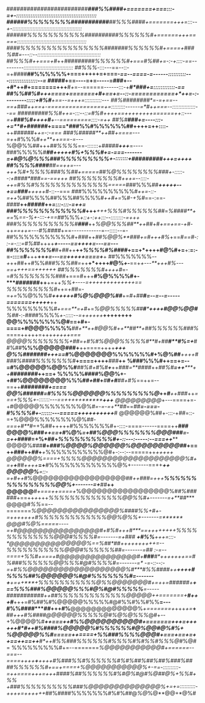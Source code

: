 ########################***###%%####+=======+===:::-=+-:::::::::::::::::::::::::::::::::::::::::::::
######%%%%%%%%###########**##%%%####+=======+++=:::--+-:::::::::::::::::::::::::::::::::::::::::::::
######%%%%%%%%%%%########**##%%%%%%#+======++***+====*=:::::::::::::::::::::::::::::::::::::::::::::
####%%%%%%%%%%%%%%%%#####**##%%%%%%#+====+###%##***=---::--:::::::::::::::::::::::::::::::::::::::::
##%%%#++===+*#*++***#########%%%%%%#+===*#%##*+=-:-+::::-==---------::::::::::::::::::::::::::::::::
##%%%*-:::---==--::-=+####**##%%%%%%+===+++++=+===-*==--====-=------::::::::::---::::::::::::::::--=
#####*+==----=+=-----=*###*+--+#*++#+=======+++**#*+*=--======------:::-+*****#*###+=::::::::::::-==
##%%#**#%#+++====+=======+#+==+=--::-============+*++=-:---------:::::+#%#**+==--=+++=:::::::::::---
##%########*=-=+==--==+**###*++==+-================*+=:::::::::------=*#**++===--:::::::::::::::--==
#########%%#*++=-:::--::=#%#*++++==**++++++++======+*+::---=+******###%#*++++#**+--=========::::-=++
##%#********###*+=----:::-+=****#*+######*****+====*###%%#%%%%%%##++++=++::::-**++*######*+*+=-:-===
###%#####**++*##*+====---=+*+#%%%#*++**++===-=---*%@@%%##+++*##%%%%*==-:::::::+#*####****+++***=----
###%%%%%#*****##*+****++++#%*+%%%#*+=-===-------=+#@%@%%%###%%%%%%%%%+-:::::::+#########***++*+=++++
##%%%%##*##**##*==++=---+++*%#+*%%%%#*##%%##*+=====*##%@%%%%%%%%##**#+-:::::--:+#**###*###**==-==+++
##%%%%%%%%#***+++=--::::-++=#%%#%%%%%%%%%%%%%%*=====###*%%%##******++++*+--**+==###**+++++*#-::--===
###%%%%%%%%%%#*++=-::-=++*%##%%%%##%%%##%%%%#*++#+=*%#*-+%#*==-:==-*###*#**++##*###*++*=:::-:::-=++=
###%%%%%%%%%%%%#*+++***+++%%%#%%%%%%##*=*%####**+==*%*==-%+-:::-+==#*#%%%*+::+-:++:::--::::::::-=+++
###%%%%%%%%%%%#**###***++*%@@%%%##**++*##+#*+==+==-+#*-++*==++=---#%####*+==------------=--:::::--=-
##%%%%%%%%%%%#+*###*++*##%@@%**#****##*+=*#+++#%*+==#*==#-::-=-:::=#%##*++++***+-----==++++=---==---
##%%%%%%%#**#*+*##*++**++*%%%%#%##*##+==+*++++#@%#+=**+:**=:-=-::::=#**+++**++*+=---==+++++====+***+
##%%%%%%%*--+*++##++#%%#*##%%%#*#*=*++**+*++++#@%*****+-***==+*+---**+****++*#%*---==+***+++==++++++
##%%%%%%%#*++++#*=-=*#%%%%%%%%#*##+===*#*+++**#%@%%%%#+-****####*###++**+=++*%%+----=+++++++++++++==
%%%%%%%%%#*++=+##=-=*+=*%%@%%%#******+**+++++*#%@%@@@%##***+=*#*+##**#*=--=--=-----=======+++++***++
%%%%%%%%%#*+===**=+#*+=*%@@%%%%%##**#*****++++#@@%@@#**%##*-:-#*##*#%%%%*+-:::::--=++++++***++++++++
@@%%%%%%%%@#==+#+-====+#@@@%%%%%**#****#+**+*+#@@%#++**#*#**+*##%%%%%%###%*====+++++=+++****+++++===
@@@@%%%%%%%%*+##=+*#%*#%@@@%%%%%#**#+*##****#**#%*=+***#*#*%##**%%%@@@@@###+**++====++++*********+++
@%%#######*+++*==*#%@@@@@@@%%%%%%%#**+%@%**##***++++##***#*#%####%%%%%%%#*****+====++++*****###***++
%###%%%#++==+=--=#%@@@@@%@@%%#***##%#+*#%#***+***++###*=**####*++*##%#**=++*****++****########*++==+
%%%%%####%@@%+-+##%@@@@@@@@%%%##*******+*##+*******#**#+#**##*+*#%*==++=--==++********########*+====
@@%###****###*=*#%%%%@@@@@@%%%%%%%%%@***+**+*#******++###*++*===+%%%+-:::::::---==+++++********+++**
@@@@@@@@@*+---====+=-+#@@@@@%%%%%%%%@%*#=-=-=+**##*==*##**=-===-#%%%%#+-::::::---=====++++++++++***#
@@@@@@%##+-:::-+##=::-=+%@@@%%%%%%%%@%##*-===+#**#*=+%#*#*+++++#%%%%%%%#+-::::-====------====++**###
@@@@%###*++==+*#%@%*=+##%@@@%%%%%%%@@@###=-=++##*##=+%*##+*****%%%%%%%%%%#+-::---:-----:--===++*****
@@@@%###**#+*###%@@@@%@@@@@@%@@@@@@@@@#*#+==++*###*++*##*+***+*%%%%%%%%%%%@#+-:--:--=====++****+++++
@@@@@@%*====+*%%%%@@@@@@@@@@@@@@@@@@@@%*#+=+**+**##++++***=+**#%%%%%%%%%%%%%@%+-------==++******++**
@@@@@%**=::-=+#*++*#%@@@@@@@@@@@@@@@@@@##*++***#*##=++**+*****%%%%%%%%%%%%%%%@@%+-------=+***##***++
@@@@@**#*+===++====+*%@@@@@@@@@@@@@@@@@%#*#%####*##+==++*+*+++*%%%%%%%%%%%%%%@@%%#+-------=+**##****
@@@@#*%%*==--=======*%@@@@@@@@@@@@@@@@%####***%%*+#+-=+++++++**#%%%%%%%%%%%%%@@%@%%*+-------=*******
@@@#*%@%*=====----=+#@@@@@@@@@@@@@@@@#+*#%#+++#****==+++**+++++*%%%%%%%%%%%%%@@@#%%%%#=-------=+*###
***+*#%%**+**++=:::-*@@@@@@@@@@@@@@@%==**%##*#**#**++++++++++=--*%%%%%%%%%%%@@@#%%%%%%##=-------=*##
:-=--====+*%%#*+===+#@@@@@@@@@@@@@@@#+*****###*****#*+**++++++*==#%###%%%%%%@@%%%#@#%%%%#*=-------=*
-=-::--:-=+**#%%@@@@@@@@@@@@@@@@@@@%**#****#%%#*###**++*****+++*+#%%%%##%@@@@@@%#@#%%%%%%%#*=-------
+***+=++****+*%%%%%%%%%%%@%%@@@@@@@#**+=++***=##*####**+******+==*%%%###%@@@@@%%%#@%#@#%%%%%**=-----
*###########++*##%%%%%%%%%%%%%@@@@@*++=======+******#*+++*#***+++=#%##%#%@@@@@%%%%%#@#%%#%%#%%**=---
#%%####****##*+++#%**@@@@@@@@@@@@@%*+=======+*+++*+=***+**##***+++#%####@@@@@@%%%%%@#%@*%@*%%%*@#+--
+%@@@@%#*****++===++*#%%@@@@@@@@@@#+=======+++=++++++*#*#**+****+*#%####%@@@@@%#%%%%%%#@%*@@*#@%*#%+
%@@@@@%%#=====++====+*%%###%%%%@@@#+===+==+=++==++==++***#*+**+***#%%###%%%%%%#%%%%#%#%%#%%*%@#*%@#=
%%%%%%%%%#+=--=======*%@@@@@@@@@@@#+======--===--====++++**+**++++#%###%%#%%%%%%#%#%##%##%##%###%*##
***##%%%%%%#+==+====+*%@@@@@@@@@@@%+-=*=-::::::::::-=++====+++=+++####%##%%%%%%#%#@%#@#%@##@%+%%#+%%
+***###%%%%%%%%%%###%@@@@@@@@@@@@@@%+=+=::::::::::-++++=++++*++*##%####%%%%%%%#%#%##@*%@*%@**@@+*@%#
